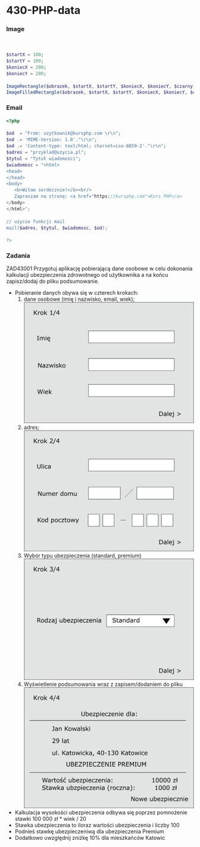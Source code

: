 # 430-PHP-data

### Image
```php


$startX = 100;
$startY = 100;
$koniecX = 200;
$koniecY = 200;

ImageRectangle($obrazek, $startX, $startY, $koniecX, $koniecY, $czarny);
ImageFilledRectangle($obrazek, $startX, $startY, $koniecX, $koniecY, $czarny);

```

### Email
```php
<?php

$od  = "From: uzytkownik@kursphp.com \r\n";
$od .= 'MIME-Version: 1.0'."\r\n";
$od .= 'Content-type: text/html; charset=iso-8859-2'."\r\n";
$adres = "przyklad@uzycia.pl";
$tytul = "Tytuł wiadomości";
$wiadomosc = "<html>
<head>
</head>
<body>
   <b>Witam serdecznie!</b><br/>
   Zapraszam na stronę: <a href="https://kursphp.com">Kurs PHP</a>   
</body>
</html>";

// użycie funkcji mail
mail($adres, $tytul, $wiadomosc, $od);

?>
```


### Zadania

ZAD43001 
Przygotuj aplikację pobierającą dane osobowe w celu dokonania kalkulacji ubezpieczenia zdrowotnego od użytkownika a na końcu zapisz/dodaj do pliku podsumowanie.
- Pobieranie danych obywa się w czterech krokach:
  1. dane osobowe (imię i nazwisko, email, wiek);
     ![Krok-1](Krok-1.png)
  3. adres;
     ![Krok-2](Krok-2.png)
  5. Wybór typu ubezpieczenia (standard, premium)
     ![Krok-3](Krok-3.png)
  6. Wyświetlenie podsumowania wraz z zapisem/dodaniem do pliku
     ![Krok-4](Krok-4.png)
- Kalkulacja wysokości ubezpieczenia odbywa się poprzez pomnożenie stawki 100 000 zł * wiek / 20
- Stawka ubezpieczenia to iloraz wartości ubezpieczenia i liczby 100
- Podnieś stawkę ubezpieczeniwą dla ubezpieczenia Premium
- Dodatkowo uwzględnij zniżkę 10% dla mieszkańców Katowic

<!--
### Info
https://kursphp.com/nauka-php-online/ -->
